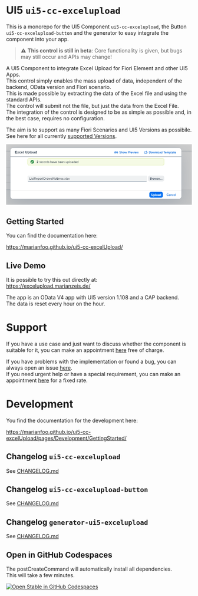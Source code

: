 # UI5 `ui5-cc-excelupload`

This is a monorepo for the UI5 Component `ui5-cc-excelupload`, the Button `ui5-cc-excelupload-button` and the generator to easy integrate the component into your app.

> :warning: **This control is still in beta**: Core functionality is given, but bugs may still occur and APIs may change!

A UI5 Component to integrate Excel Upload for Fiori Element and other UI5 Apps.  
This control simply enables the mass upload of data, independent of the backend, OData version and Fiori scenario.  
This is made possible by extracting the data of the Excel file and using the standard APIs.  
The control will submit not the file, but just the data from the Excel File.  
The integration of the control is designed to be as simple as possible and, in the best case, requires no configuration.

The aim is to support as many Fiori Scenarios and UI5 Versions as possibile.  
See here for all currently [supported Versions](https://marianfoo.github.io/ui5-cc-excelUpload/pages/SupportVersions/).

![Excel Upload Dialog](/images/ExcelUploadDialog.png "Excel Upload Dialog")

## Getting Started

You can find the documentation here:

https://marianfoo.github.io/ui5-cc-excelUpload/

## Live Demo

It is possible to try this out directly at:  
https://excelupload.marianzeis.de/

The app is an OData V4 app with UI5 version 1.108 and a CAP backend.  
The data is reset every hour on the hour.

# **Support**

If you have a use case and just want to discuss whether the component is suitable for it, you can make an appointment [here](https://outlook.office365.com/owa/calendar/UI5ExcelUploadComponent@marianzeis.de/bookings/) free of charge.

If you have problems with the implementation or found a bug, you can always open an issue [here](https://github.com/marianfoo/ui5-cc-excelUpload/issues/new/choose).  
If you need urgent help or have a special requirement, you can make an appointment [here](https://outlook.office365.com/owa/calendar/UI5ExcelUploadComponent@marianzeis.de/bookings/) for a fixed rate.

# Development

You find the documentation for the development here:

https://marianfoo.github.io/ui5-cc-excelUpload/pages/Development/GettingStarted/

## Changelog `ui5-cc-excelupload`

See [CHANGELOG.md](https://github.com/marianfoo/ui5-cc-excelUpload/blob/main/packages/ui5-cc-excelUpload/CHANGELOG.md)

## Changelog `ui5-cc-excelupload-button`

See [CHANGELOG.md](https://github.com/marianfoo/ui5-cc-excelUpload/blob/main/packages/ui5-cc-excelUpload-Button/CHANGELOG.md)

## Changelog `generator-ui5-excelupload`

See [CHANGELOG.md](https://github.com/marianfoo/ui5-cc-excelUpload/blob/main/packages/ui5-cc-excelUpload-Generator/CHANGELOG.md)

## Open in GitHub Codespaces

The postCreateCommand will automatically install all dependencies.  
This will take a few minutes.

[![Open Stable in GitHub Codespaces](https://github.com/codespaces/badge.svg)](https://github.com/codespaces/new?hide_repo_select=true&ref=main&repo=569313224&machine=basicLinux32gb&devcontainer_path=.devcontainer%2Fdevcontainer.json&location=WestEurope) 